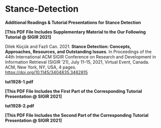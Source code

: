 # Stance-Detection
**Additional Readings & Tutorial Presentations for Stance Detection**

**[This PDF File Includes Supplementary Material to the Our Following Tutorial @ SIGIR 2021]**

Dilek Küçük and Fazli Can. 2021. **Stance Detection: Concepts, Approaches,
Resources, and Outstanding Issues**. In Proceedings of the 44th International
ACM SIGIR Conference on Research and Development in Information Retrieval
(SIGIR ’21), July 11–15, 2021, Virtual Event, Canada. ACM, New York, NY,
USA, 4 pages. https://doi.org/10.1145/3404835.3462815

**tut1928-1.pdf**

**[This PDF File Includes the First Part of the Corresponding Tutorial Presentation @ SIGIR 2021]**

**tut1928-2.pdf**

**[This PDF File Includes the Second Part of the Corresponding Tutorial Presentation @ SIGIR 2021]**
